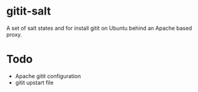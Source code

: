 gitit-salt
==========

A set of salt states and for install gitit on Ubuntu behind an Apache
based proxy.

Todo
=====

 * Apache gitit configuration
 * gitit upstart file

